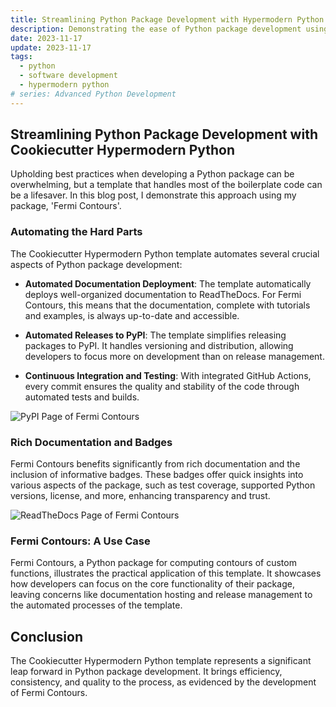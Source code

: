 ```yaml
---
title: Streamlining Python Package Development with Hypermodern Python
description: Demonstrating the ease of Python package development using the Cookiecutter Hypermodern Python template with the 'Fermi Contours' package.
date: 2023-11-17
update: 2023-11-17
tags:
  - python
  - software development
  - hypermodern python
# series: Advanced Python Development
---
```


## Streamlining Python Package Development with Cookiecutter Hypermodern Python

Upholding best practices when developing a Python package can be overwhelming, but a template that handles most of the boilerplate code can be a lifesaver. In this blog post, I demonstrate this approach using my package, 'Fermi Contours'.

### Automating the Hard Parts

The Cookiecutter Hypermodern Python template automates several crucial aspects of Python package development:

- **Automated Documentation Deployment**: The template automatically deploys well-organized documentation to ReadTheDocs. For Fermi Contours, this means that the documentation, complete with tutorials and examples, is always up-to-date and accessible.

- **Automated Releases to PyPI**: The template simplifies releasing packages to PyPI. It handles versioning and distribution, allowing developers to focus more on development than on release management.

- **Continuous Integration and Testing**: With integrated GitHub Actions, every commit ensures the quality and stability of the code through automated tests and builds.

![PyPI Page of Fermi Contours](Fermi_Contours_PyPi)

### Rich Documentation and Badges

Fermi Contours benefits significantly from rich documentation and the inclusion of informative badges. These badges offer quick insights into various aspects of the package, such as test coverage, supported Python versions, license, and more, enhancing transparency and trust.

![ReadTheDocs Page of Fermi Contours](Fermi_Contours_documentation)

### Fermi Contours: A Use Case

Fermi Contours, a Python package for computing contours of custom functions, illustrates the practical application of this template. It showcases how developers can focus on the core functionality of their package, leaving concerns like documentation hosting and release management to the automated processes of the template.

## Conclusion

The Cookiecutter Hypermodern Python template represents a significant leap forward in Python package development. It brings efficiency, consistency, and quality to the process, as evidenced by the development of Fermi Contours.
